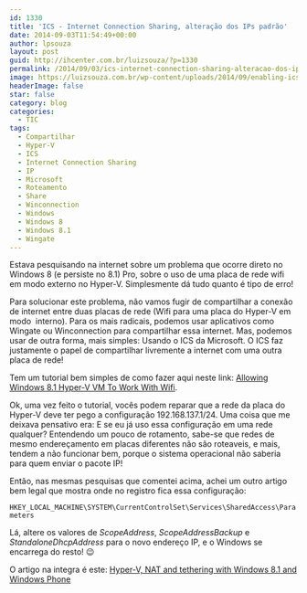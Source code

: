 ```yaml
---
id: 1330
title: 'ICS - Internet Connection Sharing, alteração dos IPs padrão'
date: 2014-09-03T11:54:49+00:00
author: lpsouza
layout: post
guid: http://ihcenter.com.br/luizsouza/?p=1330
permalink: /2014/09/03/ics-internet-connection-sharing-alteracao-dos-ips-padrao/
image: https://luizsouza.com.br/wp-content/uploads/2014/09/enabling-ics-windows-7.png
headerImage: false
star: false
category: blog
categories:
  - TIC
tags:
  - Compartilhar
  - Hyper-V
  - ICS
  - Internet Connection Sharing
  - IP
  - Microsoft
  - Roteamento
  - Share
  - Winconnection
  - Windows
  - Windows 8
  - Windows 8.1
  - Wingate
---
```

Estava pesquisando na internet sobre um problema que ocorre direto no Windows 8 (e persiste no 8.1) Pro, sobre o uso de uma placa de rede wifi em modo externo no Hyper-V. Simplesmente dá tudo quanto é tipo de erro!

Para solucionar este problema, não vamos fugir de compartilhar a conexão de internet entre duas placas de rede (Wifi para uma placa do Hyper-V em modo  interno). Para os mais radicais, podemos usar aplicativos como Wingate ou Winconnection para compartilhar essa internet. Mas, podemos usar de outra forma, mais simples: Usando o ICS da Microsoft. O ICS faz justamente o papel de compartilhar livremente a internet com uma outra placa de rede!

Tem um tutorial bem simples de como fazer aqui neste link: [Allowing Windows 8.1 Hyper-V VM To Work With Wifi](https://www.packet6.com/allowing-windows-8-1-hyper-v-vm-to-work-with-wifi/).

Ok, uma vez feito o tutorial, vocês podem reparar que a rede da placa do Hyper-V deve ter pego a configuração 192.168.137.1/24. Uma coisa que me deixava pensativo era: E se eu já uso essa configuração em uma rede qualquer? Entendendo um pouco de rotamento, sabe-se que redes de mesmo endereçamento em placas diferentes não são roteaveis, e mais, tendem a não funcionar bem, porque o sistema operacional não saberia para quem enviar o pacote IP!

Então, nas mesmas pesquisas que comentei acima, achei um outro artigo bem legal que mostra onde no registro fica essa configuração:

`HKEY_LOCAL_MACHINE\SYSTEM\CurrentControlSet\Services\SharedAccess\Parameters`

Lá, altere os valores de _ScopeAddress_, _ScopeAddressBackup_ e _StandaloneDhcpAddress_ para o novo endereço IP, e o Windows se encarrega do resto! 😉

O artigo na integra é este: [Hyper-V, NAT and tethering with Windows 8.1 and Windows Phone](http://www.vikingweb.it/wordpress/?p=430)
